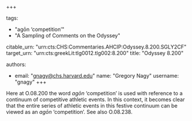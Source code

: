 +++

tags:
- "agōn ‘competition’"
- "A Sampling of Comments on the Odyssey"

citable_urn: "urn:cts:CHS:Commentaries.AHCIP:Odyssey.8.200.SGLY2CF"
target_urn: "urn:cts:greekLit:tlg0012.tlg002:8.200"
title: "Odyssey 8.200"

authors:
- email: "gnagy@chs.harvard.edu"
  name: "Gregory Nagy"
  username: "gnagy"
+++

<p>Here at O.08.200 the word <em>agōn</em> ‘competition’ is used with reference to a continuum of competitive athletic events. In this context, it becomes clear that the entire series of athletic events in this festive continuum can be viewed as an <em>agōn</em> ‘competition’. See also O.08.238.  </p>